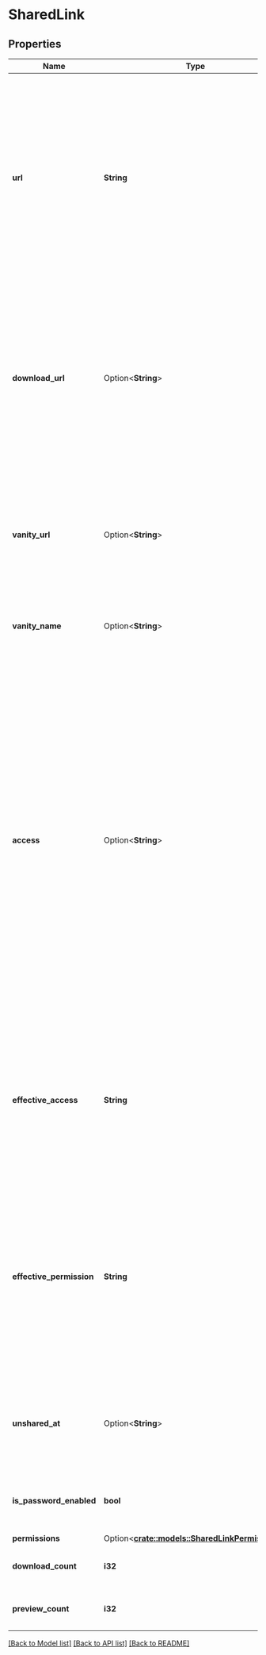 # SharedLink

## Properties

Name | Type | Description | Notes
------------ | ------------- | ------------- | -------------
**url** | **String** | The URL that can be used to access the item on Box.  This URL will display the item in Box's preview UI where the file can be downloaded if allowed.  This URL will continue to work even when a custom `vanity_url` has been set for this shared link. | 
**download_url** | Option<**String**> | A URL that can be used to download the file. This URL can be used in a browser to download the file. This URL includes the file extension so that the file will be saved with the right file type.  This property will be `null` for folders. | [optional]
**vanity_url** | Option<**String**> | The \"Custom URL\" that can also be used to preview the item on Box.  Custom URLs can only be created or modified in the Box Web application. | [optional]
**vanity_name** | Option<**String**> | The custom name of a shared link, as used in the `vanity_url` field. | [optional]
**access** | Option<**String**> | The access level for this shared link.  * `open` - provides access to this item to anyone with this link * `company` - only provides access to this item to people the same company * `collaborators` - only provides access to this item to people who are    collaborators on this item  If this field is omitted when creating the shared link, the access level will be set to the default access level specified by the enterprise admin. | [optional]
**effective_access** | **String** | The effective access level for the shared link. This can be a more restrictive access level than the value in the `access` field when the enterprise settings restrict the allowed access levels. | 
**effective_permission** | **String** | The effective permissions for this shared link. These result in the more restrictive combination of the share link permissions and the item permissions set by the administrator, the owner, and any ancestor item such as a folder. | 
**unshared_at** | Option<**String**> | The date and time when this link will be unshared. This field can only be set by users with paid accounts. | [optional]
**is_password_enabled** | **bool** | Defines if the shared link requires a password to access the item. | 
**permissions** | Option<[**crate::models::SharedLinkPermissions**](Shared_link_permissions.md)> |  | [optional]
**download_count** | **i32** | The number of times this item has been downloaded. | 
**preview_count** | **i32** | The number of times this item has been previewed. | 

[[Back to Model list]](../README.md#documentation-for-models) [[Back to API list]](../README.md#documentation-for-api-endpoints) [[Back to README]](../README.md)


